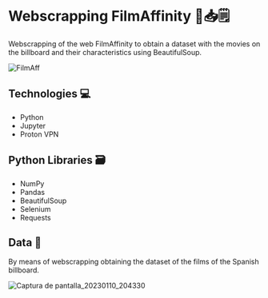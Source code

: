 # Webscrapping FilmAffinity 🎥📥🗒️


Webscrapping of the web FilmAffinity to obtain a dataset with the movies on the billboard and their characteristics using BeautifulSoup.

![FilmAff](https://user-images.githubusercontent.com/119113483/209541071-64c0d2a3-06ca-4836-9fcf-d59954e07b7e.jpg)


## Technologies 💻

* Python
* Jupyter
* Proton VPN

## Python Libraries 🗃️

* NumPy
* Pandas
* BeautifulSoup
* Selenium
* Requests

## Data 📁

By means of webscrapping obtaining the dataset of the films of the Spanish billboard.

![Captura de pantalla_20230110_204330](https://user-images.githubusercontent.com/119113483/211647272-a326c43c-8379-4333-a017-28c4dc1fb594.png)
